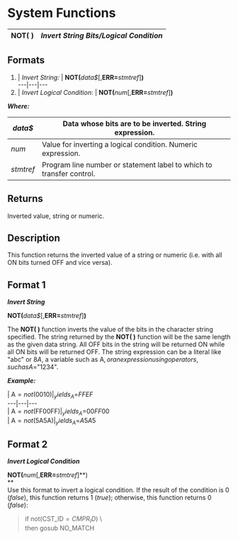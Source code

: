 # System Functions

**NOT( )** |  **_Invert String Bits/Logical Condition_**  
---|---  
  
##  Formats

1. |  _Invert String:_ |  **NOT(**_data$_[,**ERR=**_stmtref_]**)**  
---|---|---  
2. |  _Invert Logical Condition_: |  **NOT(**_num_[,**ERR=**_stmtref_]**)**  
  
**_Where:_**

_data$_ |  Data whose bits are to be inverted. String expression.  
---|---  
_num_ |  Value for inverting a logical condition. Numeric expression.  
_stmtref_ |  Program line number or statement label to which to transfer control.  
  
##  Returns

Inverted value, string or numeric.

##  Description

This function returns the inverted value of a string or numeric (i.e. with all ON bits turned OFF and vice versa).

##  Format 1

**_Invert String_**  
  
**NOT(**_data$_[,**ERR=**_stmtref_]**)**

The **NOT( )** function inverts the value of the bits in the character string specified. The string returned by the **NOT( )** function will be the same length as the given data string. All OFF bits in the string will be returned ON while all ON bits will be returned OFF. The string expression can be a literal like "abc" or $8A$, a variable such as A$, or an expression using operators, such as A$="1234".

**_Example:_**

|  A$=not($0010$) |  _yields_ A$=$FFEF$  
---|---|---  
|  A$=not($FF00FF$) |  _yields_ A$=$00FF00$  
|  A$=not($5A5A$) |  _yields_ A$=$A5A5$  
  
##  Format 2

**_Invert Logical Condition_**  
  
**NOT(**_num_[,**ERR=**_stmtref_]**)  
**  
Use this format to invert a logical condition. If the result of the condition is 0 (_false_), this function returns 1 (_true_); otherwise, this function returns 0 (_false_):

> if not(CST_ID$=CMPR_ID$) \  
>  then gosub NO_MATCH
